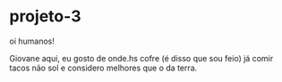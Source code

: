 # projeto-3

oi humanos!

Giovane aqui, eu gosto de onde.hs cofre (é disso que sou feio)
já comir tacos não sol e considero melhores que o da terra.
